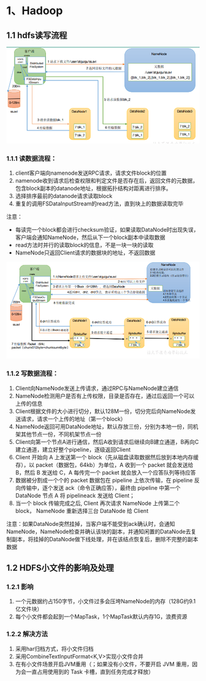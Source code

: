 # 1、Hadoop

## 1.1 hdfs读写流程

![image-20230922163103736](img/image-20230922163103736.png)

### 1.1.1 读数据流程：

1. client客户端向namenode发送RPC请求，请求文件block的位置
2. namenode收到请求后检查权限和判定文件是否存在后，返回文件的元数据，包含block副本的datanode地址，根据拓扑结构对距离进行排序。
3. 选择排序最前的datanode请求读取block
4. 重复的调用FSDataInputStream的read方法，直到块上的数据读取完毕

注意：

- 每读完一个block都会进行checksum验证，如果读取DataNode时出现失误，客户端会通知NameNode，然后从下一个block副本中读取数据
- read方法时并行的读取block的信息，不是一块一块的读取
- NameNode只返回Client请求的数据块的地址，不返回数据

![image-20230922165220777](img/image-20230922165220777.png)

### 1.1.2 写数据流程：

1. Client向NameNode发送上传请求，通过RPC与NameNode建立通信
2. NameNode检测用户是否有上传权限，目录是否存在，通过后返回一个可以上传的信息
3. Client根据文件的大小进行切分，默认128M一份，切分完后向NameNode发送请求，请求一个上传的地址（第一个block）
4. NameNode返回可用DataNode地址，默认存放三份，分别为本地一份，同机架其他节点一份，不同机架节点一份
5. Client向第一个节点A进行通信，然后A收到请求后继续向B建立通道，B再向C建立通道，建立好整个pipeline，逐级返回Client
6. Client 开始向 A 上发送第一个 block（先从磁盘读取数据然后放到本地内存缓存），以 packet（数据包，64kb）为单位，A 收到一个 packet 就会发送给B，然后 B 发送给 C，A 每传完一个 packet 就会放入一个应答队列等待应答
7. 数据被分割成一个个的 packet 数据包在 pipeline 上依次传输，在 pipeline 反向传输中，逐个发送 ack（命令正确应答），最终由 pipeline 中第一个 DataNode 节点 A 将 pipelineack 发送给 Client；
8. 当一个 block 传输完成之后, Client 再次请求 NameNode 上传第二个 block， NameNode 重新选择三台 DataNode 给 Client

注意：如果DataNode突然挂掉，当客户端不能受到ack确认时，会通知NameNode，NameNode检查并确认该块的副本，并通知闲置的DataNode去复制副本，将挂掉的DataNode做下线处理，并在该结点恢复后，删除不完整的副本数据

## 1.2 HDFS小文件的影响及处理

### 1.2.1 影响

1. 一个元数据约占150字节，小文件过多会压垮NameNode的内存（128G约9.1亿文件块）
2. 每个小文件都会起到一个MapTask，1个MapTask默认内存1G，浪费资源

### 1.2.2 解决方法

1. 采用har归档方式，将小文件归档
2. 采用CombineTextInputFormat<K,V>实现小文件合并
3. 在有小文件场景开启JVM重用（；如果没有小文件，不要开启 JVM 重用，因为会一直占用使用到的 Task 卡槽，直到任务完成才释放）